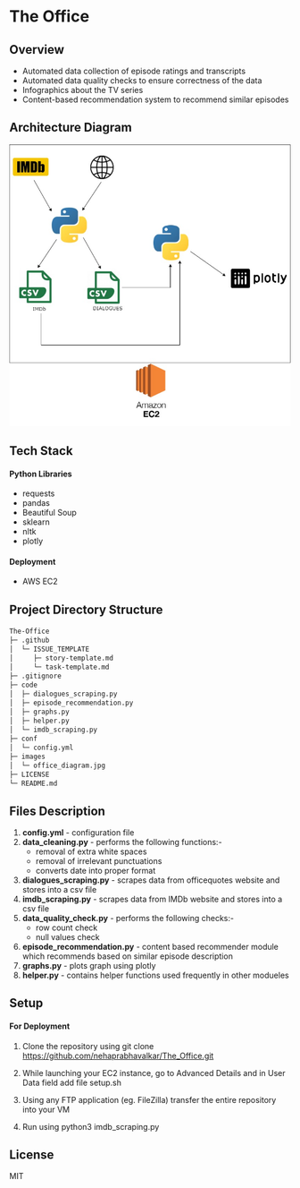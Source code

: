 # The Office

## Overview

- Automated data collection of episode ratings and transcripts
- Automated data quality checks to ensure correctness of the data
- Infographics about the TV series
- Content-based recommendation system to recommend similar episodes 


## Architecture Diagram
![Architecture Diagram](https://raw.githubusercontent.com/nehaprabhavalkar/The_Office/master/images/office_diagram.jpg)

## Tech Stack

#### Python Libraries

- requests
- pandas
- Beautiful Soup
- sklearn
- nltk
- plotly

#### Deployment
- AWS EC2

## Project Directory Structure

```
The-Office
├─ .github
│  └─ ISSUE_TEMPLATE
│     ├─ story-template.md
│     └─ task-template.md
├─ .gitignore
├─ code
│  ├─ dialogues_scraping.py
│  ├─ episode_recommendation.py
│  ├─ graphs.py
│  ├─ helper.py
│  └─ imdb_scraping.py
├─ conf
│  └─ config.yml
├─ images
│  └─ office_diagram.jpg
├─ LICENSE
└─ README.md

```

## Files Description 
1. **config.yml** - configuration file
2. **data_cleaning.py** -  performs the following functions:-
    - removal of extra white spaces
    - removal of irrelevant punctuations
    - converts date into proper format
3. **dialogues_scraping.py** -  scrapes data from officequotes website 
    and stores into a csv file
4. **imdb_scraping.py** - scrapes data from IMDb website and stores
    into a csv file
5. **data_quality_check.py** - performs the following checks:-
    - row count check
    - null values check
6. **episode_recommendation.py** -  content based recommender module which
    recommends based on similar episode description
7. **graphs.py** - plots graph using plotly
8. **helper.py** - contains helper functions used frequently in other modueles
    


## Setup
#### For Deployment 

1. Clone the repository using 
   git clone https://github.com/nehaprabhavalkar/The_Office.git 

2. While launching your EC2 instance, go to Advanced Details and in User Data field add file setup.sh

3. Using any FTP application (eg. FileZilla) transfer the entire repository into your VM

4. Run using python3 imdb_scraping.py


## License
MIT